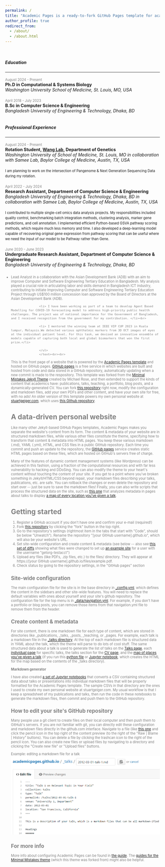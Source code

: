 ```yaml
---
permalink: /
title: "Academic Pages is a ready-to-fork GitHub Pages template for academic personal websites"
author_profile: true
redirect_from: 
  - /about/
  - /about.html
---
```

<br>
                    <h5>Education</h5>
                    <hr>
                    <text style="font-size:0.8em;color:grey;"> August 2024 - Present </text><br>
                    <b>Ph.D in Computational & Systems Biology </b>
                    <br>
                    <i>Washington University School of Medicine, St. Louis, MO, USA</i>
                    <br><br>
                    <text style="font-size:0.8em;color:grey;"> April 2018 - July 2023 </text><br>
                    <b>B.Sc in Computer Science & Engineering </b>
                    <br>
                    <i>Bangladesh University of Engineering & Technology, Dhaka, BD </i>
                    <br>
                    <br>
                    <h5>Professional Experience</h5>
                    <hr>
                    <text style="font-size:0.8em;color:grey;"> August 2024 - Present </text><br>
                    <b>Rotation Student, <a href="https://wang.wustl.edu/"> Wang Lab</a>, Department of Genetics</b>
                    <br>
                    <i>Washington University of School of Medicine, St. Louis, MO</i>
                    <i> in collaboration with Samee Lab, Baylor College of Medicine, Austin, TX, USA</i>
                    <br><br>
                    <text style="font-size:0.8em;"> I am planning to work on the intersection of Pangenome & Next Generation Sequencing Data during my rotation.</text>
                    <br><br>
                    <text style="font-size:0.8em;color:grey;"> April 2022 - July 2024 </text><br>
                    <b>Research Assistant, Department of Computer Science & Engineering</b>
                    <br>
                    <i>Bangladesh University of Engineering & Technology, Dhaka, BD</i>
                    <i> in collaboration with Samee Lab, Baylor College of Medicine, Austin, TX, USA</i>
                    <br><br>
                    <text style="font-size:0.8em;"> I contributed to multiple single-cell omics data analysis projects. My responsibilities included quality control, benchmarking batch integration methods, clustering analysis, marker gene predictions, and cell annotation. I implemented efficient Python-based GSVA pathway scoring methods, which require much less memory and time. I also developed a deep-learning model capable of recovering original gene expression from pathway scoring that can be useful where we need the input of our model to be Pathway rather than Gene. </text>
                    <br><br>
                    <text style="font-size:0.8em;color:grey;"> June 2020 - June 2023 </text><br>
                    <b>Undergraduate Research Assistant, Department of Computer Science & Engineering</b>
                    <br>
                    <i>Bangladesh University of Engineering & Technology, Dhaka, BD</i>
                    <br>
                    <text style="font-size:0.8em;color:grey;">
                    <ul>
                    <br>
                    <li>Lead Analyst in a collaboration with the Asian Development Bank (ADB) with an aim to improve Computer and Software Engineering Tertiary Education in Bangladesh. My analysis played a crucial role in articulating labor and skills demand in Bangladesh ICT industry, contributing to initiate Improving Computer and Software Engineering Tertiary Education Project through US$100 million concession loan  approved by the Board of Directors at the Asian Development Bank (ADB). </li>

                    <li> I have been working as part of a team to develop Agent Based Modelling for COVID-19 forecasting model to address high-priority public health challenges. The project was of national importance for the Government of Bangladesh, and I received recognition from the government for my contribution. </li><br>

                    <li> I mentored the winning team at IEEE VIP CUP 2023 in Kuala lumpur, Malaysis.We detected various ophthalmic markers from 3D OCT images of eyes at the individual patient level. For this task, we devised an innovative ensemble of models capable of capturing both local and global biomarkers that won the first prize.</li>

                    </ul>
                    </text><br><br>







This is the front page of a website that is powered by the [Academic Pages template](https://github.com/academicpages/academicpages.github.io) and hosted on GitHub pages. [GitHub pages](https://pages.github.com) is a free service in which websites are built and hosted from code and data stored in a GitHub repository, automatically updating when a new commit is made to the respository. This template was forked from the [Minimal Mistakes Jekyll Theme](https://mmistakes.github.io/minimal-mistakes/) created by Michael Rose, and then extended to support the kinds of content that academics have: publications, talks, teaching, a portfolio, blog posts, and a dynamically-generated CV. You can fork [this repository](https://github.com/academicpages/academicpages.github.io) right now, modify the configuration and markdown files, add your own PDFs and other content, and have your own site for free, with no ads! An older version of this template powers my own personal website at [stuartgeiger.com](http://stuartgeiger.com), which uses [this Github repository](https://github.com/staeiou/staeiou.github.io).

A data-driven personal website
======
Like many other Jekyll-based GitHub Pages templates, Academic Pages makes you separate the website's content from its form. The content & metadata of your website are in structured markdown files, while various other files constitute the theme, specifying how to transform that content & metadata into HTML pages. You keep these various markdown (.md), YAML (.yml), HTML, and CSS files in a public GitHub repository. Each time you commit and push an update to the repository, the [GitHub pages](https://pages.github.com/) service creates static HTML pages based on these files, which are hosted on GitHub's servers free of charge.

Many of the features of dynamic content management systems (like Wordpress) can be achieved in this fashion, using a fraction of the computational resources and with far less vulnerability to hacking and DDoSing. You can also modify the theme to your heart's content without touching the content of your site. If you get to a point where you've broken something in Jekyll/HTML/CSS beyond repair, your markdown files describing your talks, publications, etc. are safe. You can rollback the changes or even delete the repository and start over -- just be sure to save the markdown files! Finally, you can also write scripts that process the structured data on the site, such as [this one](https://github.com/academicpages/academicpages.github.io/blob/master/talkmap.ipynb) that analyzes metadata in pages about talks to display [a map of every location you've given a talk](https://academicpages.github.io/talkmap.html).

Getting started
======
1. Register a GitHub account if you don't have one and confirm your e-mail (required!)
1. Fork [this repository](https://github.com/academicpages/academicpages.github.io) by clicking the "fork" button in the top right. 
1. Go to the repository's settings (rightmost item in the tabs that start with "Code", should be below "Unwatch"). Rename the repository "[your GitHub username].github.io", which will also be your website's URL.
1. Set site-wide configuration and create content & metadata (see below -- also see [this set of diffs](http://archive.is/3TPas) showing what files were changed to set up [an example site](https://getorg-testacct.github.io) for a user with the username "getorg-testacct")
1. Upload any files (like PDFs, .zip files, etc.) to the files/ directory. They will appear at https://[your GitHub username].github.io/files/example.pdf.  
1. Check status by going to the repository settings, in the "GitHub pages" section

Site-wide configuration
------
The main configuration file for the site is in the base directory in [_config.yml](https://github.com/academicpages/academicpages.github.io/blob/master/_config.yml), which defines the content in the sidebars and other site-wide features. You will need to replace the default variables with ones about yourself and your site's github repository. The configuration file for the top menu is in [_data/navigation.yml](https://github.com/academicpages/academicpages.github.io/blob/master/_data/navigation.yml). For example, if you don't have a portfolio or blog posts, you can remove those items from that navigation.yml file to remove them from the header. 

Create content & metadata
------
For site content, there is one markdown file for each type of content, which are stored in directories like _publications, _talks, _posts, _teaching, or _pages. For example, each talk is a markdown file in the [_talks directory](https://github.com/academicpages/academicpages.github.io/tree/master/_talks). At the top of each markdown file is structured data in YAML about the talk, which the theme will parse to do lots of cool stuff. The same structured data about a talk is used to generate the list of talks on the [Talks page](https://academicpages.github.io/talks), each [individual page](https://academicpages.github.io/talks/2012-03-01-talk-1) for specific talks, the talks section for the [CV page](https://academicpages.github.io/cv), and the [map of places you've given a talk](https://academicpages.github.io/talkmap.html) (if you run this [python file](https://github.com/academicpages/academicpages.github.io/blob/master/talkmap.py) or [Jupyter notebook](https://github.com/academicpages/academicpages.github.io/blob/master/talkmap.ipynb), which creates the HTML for the map based on the contents of the _talks directory).

**Markdown generator**

I have also created [a set of Jupyter notebooks](https://github.com/academicpages/academicpages.github.io/tree/master/markdown_generator
) that converts a CSV containing structured data about talks or presentations into individual markdown files that will be properly formatted for the Academic Pages template. The sample CSVs in that directory are the ones I used to create my own personal website at stuartgeiger.com. My usual workflow is that I keep a spreadsheet of my publications and talks, then run the code in these notebooks to generate the markdown files, then commit and push them to the GitHub repository.

How to edit your site's GitHub repository
------
Many people use a git client to create files on their local computer and then push them to GitHub's servers. If you are not familiar with git, you can directly edit these configuration and markdown files directly in the github.com interface. Navigate to a file (like [this one](https://github.com/academicpages/academicpages.github.io/blob/master/_talks/2012-03-01-talk-1.md) and click the pencil icon in the top right of the content preview (to the right of the "Raw | Blame | History" buttons). You can delete a file by clicking the trashcan icon to the right of the pencil icon. You can also create new files or upload files by navigating to a directory and clicking the "Create new file" or "Upload files" buttons. 

Example: editing a markdown file for a talk
![Editing a markdown file for a talk](/images/editing-talk.png)

For more info
------
More info about configuring Academic Pages can be found in [the guide](https://academicpages.github.io/markdown/). The [guides for the Minimal Mistakes theme](https://mmistakes.github.io/minimal-mistakes/docs/configuration/) (which this theme was forked from) might also be helpful.
